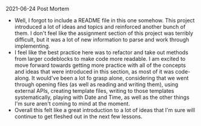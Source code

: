 2021-06-24 Post Mortem
- Well, I forgot to include a README file in this one somehow. This project introduced a lot of ideas and topics and reinforced another bunch of them. I don't feel like the assignment section of this project was terribly difficult, but it was a lot of new information to parse and work through implementing. 
- I feel like the best practice here was to refactor and take out methods from larger codeblocks to make code more readable. I am excited to move forward towards getting more practice with all of the concepts and ideas that were introduced in this section, as most of it was code-along. It would've been a lot fo grasp alone, considering that we went through opening files (as well as reading and writing them), using external APIs, creating template files, writing to those templates systematically, playing with Date and Time, as well as the other things I'm sure aren't coming to mind at the moment. 
- Overall this felt like a great introduction to a lot of ideas that I'm sure will continue to get fleshed out in the next few lessons. 